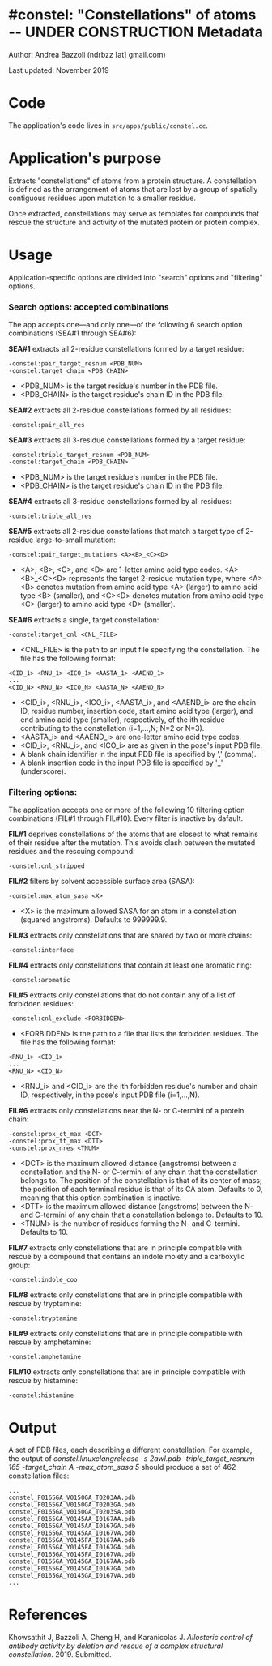 #constel: "Constellations" of atoms -- UNDER CONSTRUCTION
Metadata
========

Author: Andrea Bazzoli (ndrbzz [at] gmail.com)

Last updated: November 2019

Code
====

The application's code lives in `src/apps/public/constel.cc`.

Application's purpose
===================
Extracts "constellations" of atoms from a protein structure. A constellation is defined as the arrangement of atoms that are lost by a group of spatially contiguous residues upon mutation to a smaller residue.

Once extracted, constellations may serve as templates for compounds that rescue the structure and activity of the mutated protein or protein complex.

Usage
=====
Application-specific options are divided into "search" options and "filtering" options.

### Search options: accepted combinations
The app accepts one—and only one—of the following 6 search option combinations (SEA#1 through SEA#6): 

**SEA#1** extracts all 2-residue constellations formed by a target residue:
````
-constel:pair_target_resnum <PDB_NUM>
-constel:target_chain <PDB_CHAIN>
````
* \<PDB_NUM\> is the target residue's number in the PDB file.
* \<PDB_CHAIN\> is the target residue's chain ID in the PDB file.

**SEA#2** extracts all 2-residue constellations formed by all residues:
````
-constel:pair_all_res
````

**SEA#3** extracts all 3-residue constellations formed by a target residue:
````
-constel:triple_target_resnum <PDB_NUM>
-constel:target_chain <PDB_CHAIN>
````
* \<PDB_NUM\> is the target residue's number in the PDB file.
* \<PDB_CHAIN\> is the target residue's chain ID in the PDB file.

**SEA#4** extracts all 3-residue constellations formed by all residues:
````
-constel:triple_all_res
````

**SEA#5** extracts all 2-residue constellations that match a target type of 2-residue large-to-small mutation: 
````
-constel:pair_target_mutations <A><B>_<C><D>
````
* \<A\>, \<B\>, \<C\>, and \<D\> are 1-letter amino acid type codes. \<A\>\<B\>\_\<C\>\<D\> represents the target 2-residue mutation type, where \<A\>\<B\> denotes mutation from amino acid type \<A\> (larger) to amino acid type \<B\> (smaller), and \<C\>\<D\> denotes mutation from amino acid type \<C\> (larger) to amino acid type \<D\>
(smaller).

**SEA#6** extracts a single, target constellation: 
````
-constel:target_cnl <CNL_FILE>
````
* \<CNL_FILE\> is the path to an input file specifying the constellation. The file has the following format:
````
<CID_1> <RNU_1> <ICO_1> <AASTA_1> <AAEND_1>
...
<CID_N> <RNU_N> <ICO_N> <AASTA_N> <AAEND_N>
````
* \<CID_i\>, \<RNU_i\>, \<ICO_i\>, \<AASTA_i\>, and \<AAEND_i\> are the chain ID, residue number, insertion code, start amino acid type (larger), and end amino acid type (smaller), respectively, of the ith residue contributing to the constellation (i=1,...,N; N=2 or N=3).
* \<AASTA_i\> and \<AAEND_i\> are one-letter amino acid type codes. 
* \<CID_i\>, \<RNU_i\>, and \<ICO_i\> are as given in the pose's input PDB file.
* A blank chain identifier in the input PDB file is specified by ',' (comma).
* A blank insertion code in the input PDB file is specified by '_' (underscore).

### Filtering options:
The application accepts one or more of the following 10 filtering option combinations (FIL#1 through FIL#10). Every filter is inactive by dafault.

**FIL#1** deprives constellations of the atoms that are closest to what remains of their residue after the mutation. This avoids clash between the mutated residues and the rescuing compound:
````
-constel:cnl_stripped
````

**FIL#2** filters by solvent accessible surface area (SASA):
````
-constel:max_atom_sasa <X>
````
* \<X\> is the maximum allowed SASA for an atom in a constellation (squared angstroms). Defaults to 999999.9.

**FIL#3** extracts only constellations that are shared by two or more chains: 
````
-constel:interface
````

**FIL#4** extracts only constellations that contain at least one aromatic ring:
````
-constel:aromatic
````

**FIL#5** extracts only constellations that do not contain any of a list of forbidden residues: 
````
-constel:cnl_exclude <FORBIDDEN>
````
* \<FORBIDDEN\> is the path to a file that lists the forbidden residues. The file has the following format:
````
<RNU_1> <CID_1> 
...
<RNU_N> <CID_N> 
````
* \<RNU_i\> and \<CID_i\> are the ith forbidden residue's number and chain ID, respectively, in the pose's input PDB file (i=1,...,N).

**FIL#6** extracts only constellations near the N- or C-termini of a protein chain:
````
-constel:prox_ct_max <DCT>
-constel:prox_tt_max <DTT>
-constel:prox_nres <TNUM>
````
* \<DCT\> is the maximum allowed distance (angstroms) between a constellation and the N- or C-termini of any chain that the constellation belongs to. The position of the constellation is that of its center of mass; the position of each terminal residue is that of its CA atom. Defaults to 0, meaning that this option combination is inactive.
* \<DTT\> is the maximum allowed distance (angstroms) between the N- and C-termini of any chain that a constellation belongs to. Defaults to 10.
* \<TNUM\> is the number of residues forming the N- and C-termini. Defaults to 10.

**FIL#7** extracts only constellations that are in principle compatible with rescue by a compound that contains an indole moiety and a carboxylic group:
````
-constel:indole_coo
````

**FIL#8** extracts only constellations that are in principle compatible with rescue by tryptamine:
````
-constel:tryptamine
````

**FIL#9** extracts only constellations that are in principle compatible with rescue by amphetamine:
````
-constel:amphetamine
````

**FIL#10** extracts only constellations that are in principle compatible with rescue by histamine:
````
-constel:histamine
````

Output 
======
A set of PDB files, each describing a different constellation. For example, the output of _constel.linuxclangrelease -s 2awl.pdb -triple_target_resnum 165 -target_chain A -max_atom_sasa 5_ should produce a set of 462 constellation files:
````
...
constel_F0165GA_V0150GA_T0203AA.pdb
constel_F0165GA_V0150GA_T0203GA.pdb
constel_F0165GA_V0150GA_T0203SA.pdb
constel_F0165GA_Y0145AA_I0167AA.pdb
constel_F0165GA_Y0145AA_I0167GA.pdb
constel_F0165GA_Y0145AA_I0167VA.pdb
constel_F0165GA_Y0145FA_I0167AA.pdb
constel_F0165GA_Y0145FA_I0167GA.pdb
constel_F0165GA_Y0145FA_I0167VA.pdb
constel_F0165GA_Y0145GA_I0167AA.pdb
constel_F0165GA_Y0145GA_I0167GA.pdb
constel_F0165GA_Y0145GA_I0167VA.pdb
...
````
References
==========
Khowsathit J, Bazzoli A, Cheng H, and Karanicolas J. _Allosteric control of antibody activity by
deletion and rescue of a complex structural constellation._ 2019. Submitted.

